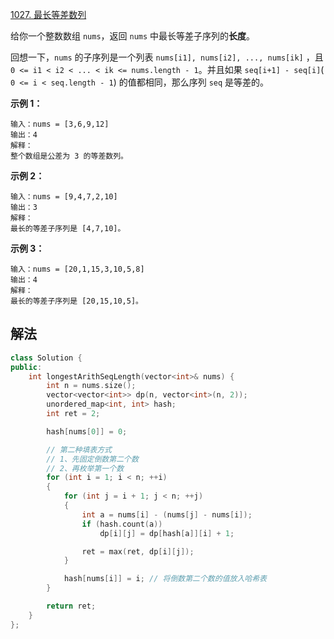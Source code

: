 [1027. 最长等差数列](https://leetcode.cn/problems/longest-arithmetic-subsequence/)

给你一个整数数组 `nums`，返回 `nums` 中最长等差子序列的**长度**。

回想一下，`nums` 的子序列是一个列表 `nums[i1], nums[i2], ..., nums[ik]` ，且 `0 <= i1 < i2 < ... < ik <= nums.length - 1`。并且如果 `seq[i+1] - seq[i]`( `0 <= i < seq.length - 1`) 的值都相同，那么序列 `seq` 是等差的。

 

**示例 1：**

```
输入：nums = [3,6,9,12]
输出：4
解释： 
整个数组是公差为 3 的等差数列。
```

**示例 2：**

```
输入：nums = [9,4,7,2,10]
输出：3
解释：
最长的等差子序列是 [4,7,10]。
```

**示例 3：**

```
输入：nums = [20,1,15,3,10,5,8]
输出：4
解释：
最长的等差子序列是 [20,15,10,5]。
```



## 解法

```cc
class Solution {
public:
    int longestArithSeqLength(vector<int>& nums) {
        int n = nums.size();
        vector<vector<int>> dp(n, vector<int>(n, 2));
        unordered_map<int, int> hash;
        int ret = 2;

        hash[nums[0]] = 0;

        // 第二种填表方式
        // 1、先固定倒数第二个数
        // 2、再枚举第一个数
        for (int i = 1; i < n; ++i)
        {
            for (int j = i + 1; j < n; ++j)
            {
                int a = nums[i] - (nums[j] - nums[i]);
                if (hash.count(a))
                    dp[i][j] = dp[hash[a]][i] + 1;

                ret = max(ret, dp[i][j]);
            }

            hash[nums[i]] = i; // 将倒数第二个数的值放入哈希表
        }

        return ret;
    }
};
```

